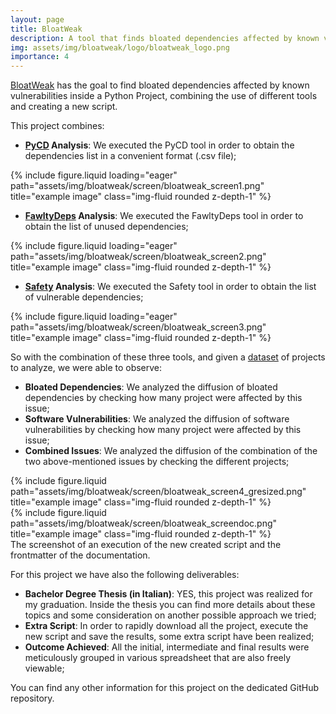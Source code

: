 ```yaml
---
layout: page
title: BloatWeak
description: A tool that finds bloated dependencies affected by known vulnerabilities in Python projects.
img: assets/img/bloatweak/logo/bloatweak_logo.png
importance: 4
---
```


<a href="https://github.com/Tensa53/BloatWeak">BloatWeak</a> has the goal to find bloated dependencies affected by known vulnerabilities inside a Python Project, combining the use of different tools and creating a new script.

This project combines:

- **<a href="https://github.com/NJUJisq/DS_Python">PyCD</a> Analysis**: We executed the PyCD tool in order to obtain the dependencies list in a convenient format (.csv file); 

<div class="row">
    <div class="col-sm mt-3 mt-md-0">
        {% include figure.liquid loading="eager" path="assets/img/bloatweak/screen/bloatweak_screen1.png" title="example image" class="img-fluid rounded z-depth-1" %}
    </div>
</div>

- **<a href="https://github.com/tweag/FawltyDeps">FawltyDeps</a> Analysis**: We executed the FawltyDeps tool in order to obtain the list of unused dependencies;

<div class="row">
    <div class="col-sm mt-3 mt-md-0">
        {% include figure.liquid loading="eager" path="assets/img/bloatweak/screen/bloatweak_screen2.png" title="example image" class="img-fluid rounded z-depth-1" %}
    </div>
</div>

- **<a href="https://github.com/pyupio/safety/">Safety</a> Analysis**: We executed the Safety tool in order to obtain the list of vulnerable dependencies;

<div class="row">
    <div class="col-sm mt-3 mt-md-0">
        {% include figure.liquid loading="eager" path="assets/img/bloatweak/screen/bloatweak_screen3.png" title="example image" class="img-fluid rounded z-depth-1" %}
    </div>
</div>

So with the combination of these three tools, and given a <a href="https://github.com/soarsmu/NICHE">dataset</a> of projects to analyze, we were able to observe:
- **Bloated Dependencies**: We analyzed the diffusion of bloated dependencies by checking how many project were affected by this issue;
- **Software Vulnerabilities**: We analyzed the diffusion of software vulnerabilities by checking how many project were affected by this issue;
- **Combined Issues**: We analyzed the diffusion of the combination of the two above-mentioned issues by checking the different projects;

<div class="row justify-content-sm-center">
    <div class="col-sm-8 mt-3 mt-md-0">
        {% include figure.liquid path="assets/img/bloatweak/screen/bloatweak_screen4_gresized.png" title="example image" class="img-fluid rounded z-depth-1" %}
    </div>
    <div class="col-sm-4 mt-3 mt-md-0">
        {% include figure.liquid path="assets/img/bloatweak/screen/bloatweak_screendoc.png" title="example image" class="img-fluid rounded z-depth-1" %}
    </div>
</div>
<div class="caption">
    The screenshot of an execution of the new created script and the frontmatter of the documentation.
</div>

For this project we have also the following deliverables:
- **Bachelor Degree Thesis (in Italian)**: YES, this project was realized for my graduation. Inside the thesis you can find more details about these topics and some consideration on another possible approach we tried;
- **Extra Script**: In order to rapidly download all the project, execute the new script and save the results, some extra script have been realized;
- **Outcome Achieved**: All the initial, intermediate and final results were meticulously grouped in various spreadsheet that are also freely viewable;

You can find any other information for this project on the dedicated GitHub repository.
